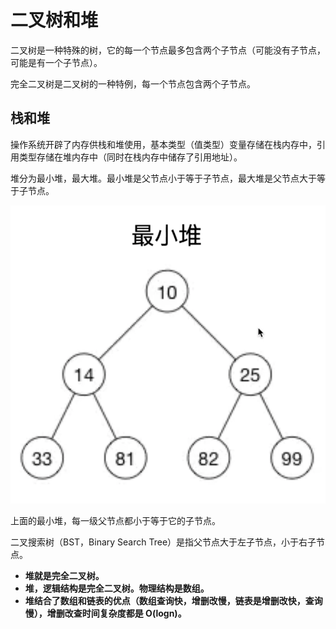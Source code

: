 # 二叉树和堆

二叉树是一种特殊的树，它的每一个节点最多包含两个子节点（可能没有子节点，可能是有一个子节点）。

完全二叉树是二叉树的一种特例，每一个节点包含两个子节点。

## 栈和堆

操作系统开辟了内存供栈和堆使用，基本类型（值类型）变量存储在栈内存中，引用类型存储在堆内存中（同时在栈内存中储存了引用地址）。

堆分为最小堆，最大堆。最小堆是父节点小于等于子节点，最大堆是父节点大于等于子节点。

![最小堆](./images/最小堆.png)

上面的最小堆，每一级父节点都小于等于它的子节点。

二叉搜索树（BST，Binary Search Tree）是指父节点大于左子节点，小于右子节点。

- **堆就是完全二叉树。**
- **堆，逻辑结构是完全二叉树。物理结构是数组。**
- **堆结合了数组和链表的优点（数组查询快，增删改慢，链表是增删改快，查询慢），增删改查时间复杂度都是 O(logn)。**